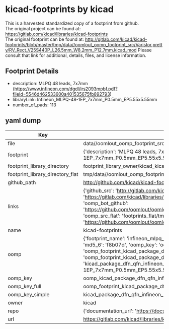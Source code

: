 # kicad-footprints by kicad  
This is a harvested standardized copy of a footprint from github.  
The original project can be found at:  
https://gitlab.com/kicad/libraries/kicad-footprints  
The original footprint can be found at:
http://gitlab.com/kicad/kicad-footprints/blob/master/tmp/data//oomlout_oomp_footprint_src/Varistor.pretty/RV_Rect_V25S440P_L26.5mm_W8.2mm_P12.7mm.kicad_mod
Please consult that link for additional, details, files, and license information.  
## Footprint Details
* description: MLPQ 48 leads, 7x7mm (https://www.infineon.com/dgdl/irs2093mpbf.pdf?fileId=5546d462533600a401535675fb892793)  
* libraryLink: Infineon_MLPQ-48-1EP_7x7mm_P0.5mm_EP5.55x5.55mm  
* number_of_pads: 113  
## yaml dump  
| Key | Value |  
| --- | --- |  
| file | data//oomlout_oomp_footprint_src/kicad-footprints/Package_DFN_QFN.pretty/Infineon_MLPQ-48-1EP_7x7mm_P0.5mm_EP5.55x5.55mm.kicad_mod |  
| footprint | {'description': 'MLPQ 48 leads, 7x7mm (https://www.infineon.com/dgdl/irs2093mpbf.pdf?fileId=5546d462533600a401535675fb892793)', 'libraryLink': 'Infineon_MLPQ-48-1EP_7x7mm_P0.5mm_EP5.55x5.55mm', 'number_of_pads': 113} |  
| footprint_library_directory | footprint_library_owner/kicad_kicad-footprints/ |  
| footprint_library_directory_flat | tmp/data//oomlout_oomp_footprint_src/footprints_flat/kicad_package_dfn_qfn_infineon_mlpq_48_1ep_7x7mm_p0_5mm_ep5_55x5_55mm/working |  
| github_path | http://github.com/kicad/kicad-footprints/blob/master/tmp/data//oomlout_oomp_footprint_src/Package_DFN_QFN.pretty/Infineon_MLPQ-48-1EP_7x7mm_P0.5mm_EP5.55x5.55mm.kicad_mod |  
| links | {'github_src': 'http://gitlab.com/kicad/kicad-footprints/blob/master/tmp/data//oomlout_oomp_footprint_src/Varistor.pretty/RV_Rect_V25S440P_L26.5mm_W8.2mm_P12.7mm.kicad_mod', 'github_src_repo': 'https://gitlab.com/kicad/libraries/kicad-footprints', 'oomp_bot': 'tmp/data//oomlout_oomp_footprint_src/footprints/kicad_package_dfn_qfn_infineon_mlpq_48_1ep_7x7mm_p0_5mm_ep5_55x5_55mm/working', 'oomp_bot_github': 'https://github.com/oomlout/oomlout_oomp_footprint_bot/tree/main/tmp/data//oomlout_oomp_footprint_src/footprints/kicad_package_dfn_qfn_infineon_mlpq_48_1ep_7x7mm_p0_5mm_ep5_55x5_55mm/working', 'oomp_src_flat': 'footprints_flat/tmp/data//oomlout_oomp_footprint_src/footprints_flat/kicad_package_dfn_qfn_infineon_mlpq_48_1ep_7x7mm_p0_5mm_ep5_55x5_55mm/working', 'oomp_src_flat_github': 'https://github.com/oomlout/oomlout_oomp_footprint_src/tree/main/tmp/data//oomlout_oomp_footprint_src/footprints_flat/kicad_package_dfn_qfn_infineon_mlpq_48_1ep_7x7mm_p0_5mm_ep5_55x5_55mm/working'} |  
| name | kicad-footprints |  
| oomp | {'footprint_name': 'infineon_mlpq_48_1ep_7x7mm_p0_5mm_ep5_55x5_55mm', 'library_name': 'package_dfn_qfn', 'md5': 'f8b07dc5e24e16e7c7bacae547261c2b', 'md5_10': 'f8b07dc5e2', 'md5_5': 'f8b07', 'md5_6': 'f8b07d', 'oomp_key': 'oomp_kicad_package_dfn_qfn_infineon_mlpq_48_1ep_7x7mm_p0_5mm_ep5_55x5_55mm', 'oomp_key_extra': 'oomp_footprint_kicad_package_dfn_qfn_infineon_mlpq_48_1ep_7x7mm_p0_5mm_ep5_55x5_55mm', 'oomp_key_full': 'oomp_footprint_kicad_package_dfn_qfn_infineon_mlpq_48_1ep_7x7mm_p0_5mm_ep5_55x5_55mm_f8b07d', 'oomp_key_simple': 'kicad_package_dfn_qfn_infineon_mlpq_48_1ep_7x7mm_p0_5mm_ep5_55x5_55mm', 'original_filename': 'data//oomlout_oomp_footprint_src/kicad-footprints/Package_DFN_QFN.pretty/Infineon_MLPQ-48-1EP_7x7mm_P0.5mm_EP5.55x5.55mm.kicad_mod', 'owner_name': 'kicad'} |  
| oomp_key | oomp_kicad_package_dfn_qfn_infineon_mlpq_48_1ep_7x7mm_p0_5mm_ep5_55x5_55mm |  
| oomp_key_full | oomp_footprint_kicad_package_dfn_qfn_infineon_mlpq_48_1ep_7x7mm_p0_5mm_ep5_55x5_55mm |  
| oomp_key_simple | kicad_package_dfn_qfn_infineon_mlpq_48_1ep_7x7mm_p0_5mm_ep5_55x5_55mm |  
| owner | kicad |  
| repo | {'documentation_url': 'https://docs.github.com/rest/repos/repos#get-a-repository', 'message': 'Not Found'} |  
| url | https://gitlab.com/kicad/libraries/kicad-footprints |  

